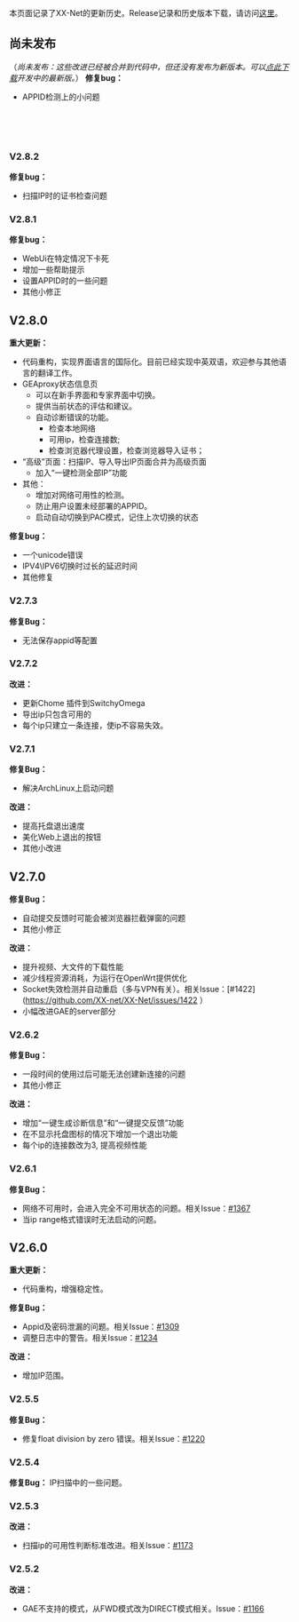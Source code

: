 本页面记录了XX-Net的更新历史。Release记录和历史版本下载，请访问[这里](https://github.com/XX-net/XX-Net/releases)。    

## 尚未发布
（_尚未发布：这些改进已经被合并到代码中，但还没有发布为新版本。可以[点此下载](https://github.com/XX-net/XX-Net/archive/master.zip)开发中的最新版。_）
**修复bug：**
* APPID检测上的小问题

<br><br><br>
### V2.8.2
**修复bug：**
* 扫描IP时的证书检查问题

### V2.8.1
**修复bug：**
* WebUi在特定情况下卡死
* 增加一些帮助提示
* 设置APPID时的一些问题
* 其他小修正

## V2.8.0
**重大更新：**
* 代码重构，实现界面语言的国际化。目前已经实现中英双语，欢迎参与其他语言的翻译工作。
* GEAproxy状态信息页
    * 可以在新手界面和专家界面中切换。
    * 提供当前状态的评估和建议。
    * 自动诊断错误的功能。
        * 检查本地网络
        * 可用ip，检查连接数;
        * 检查浏览器代理设置，检查浏览器导入证书；
* “高级”页面：扫描IP、导入导出IP页面合并为高级页面
    * 加入“一键检测全部IP”功能
* 其他：
    * 增加对网络可用性的检测。
    * 防止用户设置未经部署的APPID。
    * 启动自动切换到PAC模式，记住上次切换的状态

**修复bug：**
* 一个unicode错误
* IPV4\IPV6切换时过长的延迟时间
* 其他修复

### V2.7.3

**修复Bug：**
* 无法保存appid等配置

### V2.7.2

**改进：**
* 更新Chome 插件到SwitchyOmega
* 导出ip只包含可用的
* 每个ip只建立一条连接，使ip不容易失效。

### V2.7.1
**修复Bug：**
* 解决ArchLinux上启动问题

**改进：**
* 提高托盘退出速度
* 美化Web上退出的按钮
* 其他小改进

## V2.7.0
**修复Bug：**
* 自动提交反馈时可能会被浏览器拦截弹窗的问题
* 其他小修正

**改进：**
* 提升视频、大文件的下载性能
* 减少线程资源消耗，为运行在OpenWrt提供优化
* Socket失效检测并自动重启（多与VPN有关）。相关Issue：[#1422](https://github.com/XX-net/XX-Net/issues/1422 ）
* 小幅改进GAE的server部分

### V2.6.2
**修复Bug：**
* 一段时间的使用过后可能无法创建新连接的问题
* 其他小修正

**改进：**
* 增加“一键生成诊断信息”和“一键提交反馈”功能
* 在不显示托盘图标的情况下增加一个退出功能
* 每个ip的连接数改为3, 提高视频性能


### V2.6.1
**修复Bug：**
* 网络不可用时，会进入完全不可用状态的问题。相关Issue：[#1367](https://github.com/XX-net/XX-Net/issues/1367)
* 当ip range格式错误时无法启动的问题。

## V2.6.0
**重大更新：**
* 代码重构，增强稳定性。

**修复Bug：**
* Appid及密码泄漏的问题。相关Issue：[#1309](https://github.com/XX-net/XX-Net/issues/1309)
* 调整日志中的警告。相关Issue：[#1234](https://github.com/XX-net/XX-Net/issues/1234)

**改进：**
* 增加IP范围。

### V2.5.5
**修复Bug：**
* 修复float division by zero 错误。相关Issue：[#1220](https://github.com/XX-net/XX-Net/issues/1220)

### V2.5.4
**修复Bug：**
IP扫描中的一些问题。

### V2.5.3
**改进：**
* 扫描ip的可用性判断标准改进。相关Issue：[#1173](https://github.com/XX-net/XX-Net/issues/1173)

### V2.5.2
**改进：**
* GAE不支持的模式，从FWD模式改为DIRECT模式相关。Issue：[#1166](https://github.com/XX-net/XX-Net/issues/1166)